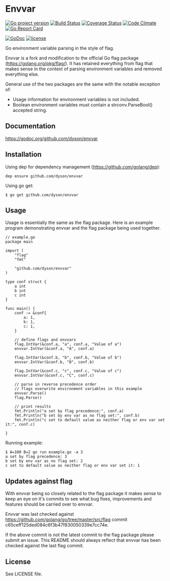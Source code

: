 # Envvar

[![Go project version](https://badge.fury.io/go/github.com%2Fdyson%2Fenvvar.svg)](https://badge.fury.io/go/github.com%2Fdyson%2Fenvvar)
[![Build Status](https://travis-ci.org/dyson/envvar.svg?branch=master)](https://travis-ci.org/dyson/envvar)
[![Coverage Status](https://coveralls.io/repos/github/dyson/envvar/badge.svg?branch=master)](https://coveralls.io/github/dyson/envvar?branch=master)
[![Code Climate](https://codeclimate.com/github/dyson/envvar/badges/gpa.svg)](https://codeclimate.com/github/dyson/envvar)
[![Go Report Card](https://goreportcard.com/badge/github.com/dyson/envvar)](https://goreportcard.com/report/github.com/dyson/envvar)

[![GoDoc](https://godoc.org/github.com/dyson/envvar?status.svg)](http://godoc.org/github.com/dyson/envvar)
[![license](https://img.shields.io/github/license/dyson/envvar.svg)](https://github.com/dyson/envvar/blob/master/LICENSE)

Go environment variable parsing in the style of flag.

Envvar is a fork and modification to the official Go flag package (https://golang.org/pkg/flag/). It has retained everything from flag that makes sense in the context of parsing environment variables and removed everything else.

General use of the two packages are the same with the notable exception of:
 - Usage information for environment variables is not included.
 - Boolean environment variables must contain a strconv.ParseBool() accepted string.

## Documentation
https://godoc.org/github.com/dyson/envvar

## Installation
Using dep for dependency management (https://github.com/golang/dep):
```
dep ensure github.com/dyson/envvar
```

Using go get:
```
$ go get github.com/dyson/envvar
```
## Usage
Usage is essentially the same as the flag package. Here is an example program demonstrating envvar and the flag package being used together.

```
// example.go
package main

import (
	"flag"
	"fmt"

	"github.com/dyson/envvar"
)

type conf struct {
	a int
	b int
	c int
}

func main() {
	conf := &conf{
		a: 1,
		b: 1,
		c: 1,
	}

	// define flags and envvars
	flag.IntVar(&conf.a, "a", conf.a, "Value of a")
	envvar.IntVar(&conf.a, "A", conf.a)

	flag.IntVar(&conf.b, "b", conf.b, "Value of b")
	envvar.IntVar(&conf.b, "B", conf.b)
	
	flag.IntVar(&conf.c, "c", conf.c, "Value of c")
	envvar.IntVar(&conf.c, "C", conf.c)

	// parse in reverse precedence order
	// flags overwrite environment variables in this example
	envvar.Parse()
	flag.Parse()
	
	// print results
	fmt.Println("a set by flag precedence:", conf.a)
	fmt.Println("b set by env var as no flag set:", conf.b) 
	fmt.Println("c set to default value as neither flag or env var set it:", conf.c)

}
```

Running example:
```
$ A=100 B=2 go run example.go -a 3
a set by flag precedence: 3
b set by env var as no flag set: 2
c set to default value as neither flag or env var set it: 1
```

## Updates against flag
With envvar being so closely related to the flag package it makes sense to keep an eye on it's commits to see what bug fixes, improvements and features should be carried over to envvar.

Envvar was last checked against https://github.com/golang/go/tree/master/src/flag commit c65ceff125ded084c6f3b47f830050339e7cc74e.

If the above commit is not the latest commit to the flag package please submit an issue. This README should always reflect that envvar has been checked against the last flag commit.

## License
See LICENSE file.
